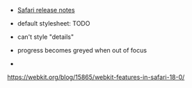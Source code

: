 * [Safari release notes](https://developer.apple.com/documentation/safari-release-notes)
* default stylesheet: TODO


* can't style "details"
* progress becomes greyed when out of focus
* 


https://webkit.org/blog/15865/webkit-features-in-safari-18-0/
